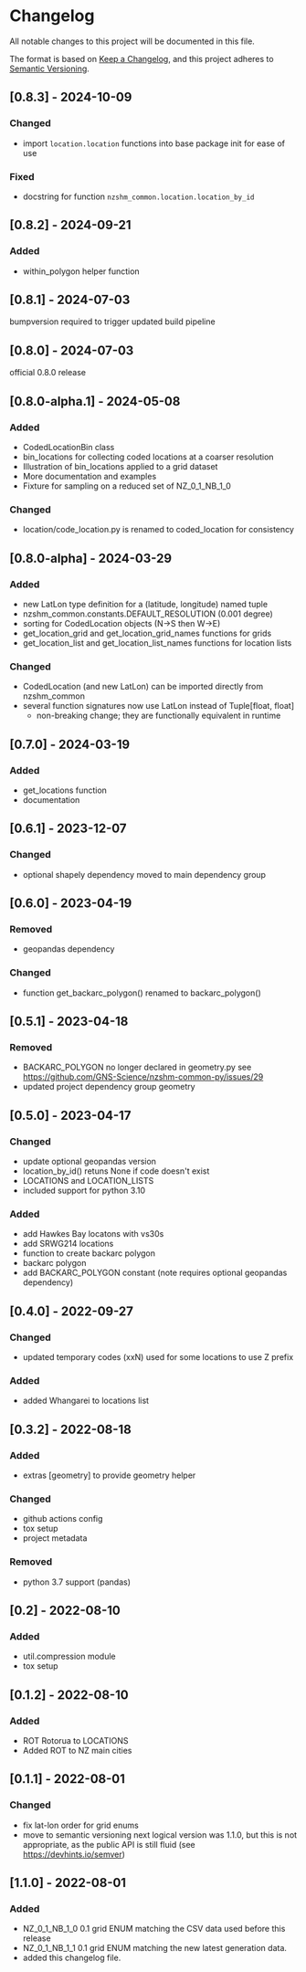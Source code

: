 # Changelog

All notable changes to this project will be documented in this file.

The format is based on [Keep a Changelog](https://keepachangelog.com/en/1.0.0/),
and this project adheres to [Semantic Versioning](https://semver.org/spec/v2.0.0.html).

## [0.8.3] - 2024-10-09

### Changed
 - import `location.location` functions into base package init for ease of use

### Fixed
 - docstring for function `nzshm_common.location.location_by_id`

## [0.8.2] - 2024-09-21
### Added
 - within_polygon helper function

## [0.8.1] - 2024-07-03
bumpversion required to trigger updated build pipeline

## [0.8.0] - 2024-07-03

official 0.8.0 release

## [0.8.0-alpha.1] - 2024-05-08
### Added
 - CodedLocationBin class
 - bin_locations for collecting coded locations at a coarser resolution
 - Illustration of bin_locations applied to a grid dataset
 - More documentation and examples
 - Fixture for sampling on a reduced set of NZ_0_1_NB_1_0

### Changed
 - location/code_location.py is renamed to coded_location for consistency

## [0.8.0-alpha] - 2024-03-29
### Added
 - new LatLon type definition for a (latitude, longitude) named tuple
 - nzshm_common.constants.DEFAULT_RESOLUTION (0.001 degree)
 - sorting for CodedLocation objects (N->S then W->E)
 - get_location_grid and get_location_grid_names functions for grids
 - get_location_list and get_location_list_names functions for location lists

### Changed
 - CodedLocation (and new LatLon) can be imported directly from nzshm_common
 - several function signatures now use LatLon instead of Tuple[float, float]
      - non-breaking change; they are functionally equivalent in runtime

## [0.7.0] - 2024-03-19
### Added
 - get_locations function
 - documentation

## [0.6.1] - 2023-12-07
### Changed
 - optional shapely dependency moved to main dependency group

## [0.6.0] - 2023-04-19
### Removed
 - geopandas dependency

 ### Changed
 - function get_backarc_polygon() renamed to backarc_polygon()
## [0.5.1] - 2023-04-18
### Removed
 - BACKARC_POLYGON no longer declared in geometry.py see https://github.com/GNS-Science/nzshm-common-py/issues/29
 - updated project dependency group geometry

## [0.5.0] - 2023-04-17
### Changed
 - update optional geopandas version
 - location_by_id() retuns None if code doesn't exist
 - LOCATIONS and LOCATION_LISTS
 - included support for python 3.10

### Added
 - add Hawkes Bay locatons with vs30s
 - add SRWG214 locations
 - function to create backarc polygon
 - backarc polygon
 - add BACKARC_POLYGON constant (note requires optional geopandas dependency)

## [0.4.0] - 2022-09-27
### Changed
 - updated temporary codes (xxN) used for some locations to use Z prefix
### Added
 - added Whangarei to locations list

## [0.3.2] - 2022-08-18
### Added
 - extras [geometry] to provide geometry helper

### Changed
 - github actions config
 - tox setup
 - project metadata

### Removed
  - python 3.7 support (pandas)

## [0.2] - 2022-08-10

### Added
 - util.compression module
 - tox setup

## [0.1.2] - 2022-08-10

### Added
 - ROT Rotorua to LOCATIONS
 - Added ROT to NZ main cities

## [0.1.1] - 2022-08-01

### Changed
 - fix lat-lon order for grid enums
 - move to semantic versioning
   next logical version was 1.1.0, but this is not appropriate, as the public API is still fluid (see https://devhints.io/semver)

## [1.1.0] - 2022-08-01

### Added
 - NZ_0_1_NB_1_0 0.1 grid ENUM matching the CSV data used before this release
 - NZ_0_1_NB_1_1 0.1 grid ENUM matching the new latest generation data.
 - added this changelog file.

